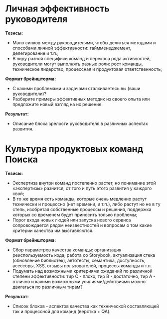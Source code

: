 Личная эффективность руководителя
====
**Тезисы:**
* Мало синков между руководителями, чтобы делиться методами и способами личной эффективности: таймменеджемент, делегирование и т.п.;
* В виду разной специфики команд и перекоса ряда активностей, руководители могут выполнять разные роли: рост команды, техническое лидерство, процессная и продуктовая ответственность;

**Формат брейншторма:**
* С какими проблемами и задачами сталкиваетесь вы (ваши руководители)?
* Разберите примеры эффективных методик из своего опыта или предложите новый взгляд на их решение.

**Результат:**
* Описание блока зрелости руководителя в различных аспектах развития.

Культура продуктовых команд Поиска
====
**Тезисы:**
* Экспертиза внутри команд постепенно растет, но понимание этой «экспертизы» разнится, от того и путь этого развития у каждого свой;
* В то же время есть команды, которые очень медленно растут технически и процессно (нет времени, и т.п.), либо растут но не в ту степь, изобретая собственные процессы и решения, поддержка которых со временем будет приносить только проблемы;
* Порог входа новых людей или запуска нового сервиса сопровождается рядом неизвестностей и вопросам о том какие критерии качества им выставляются.

**Формат брейншторма:**
* Сбор параметров качества команды: организация реиспользуемость кода, работа со Storybook, актуализация стека (обновление библиотек), автотесты, семантика, доступность, асессоры, XSS, отзывы пользователей, процессы команды и т.п.
* Подумать над возможными критериями ожиданий по различной степени эффективности: тир С - плохо, тир B - достаточно, тир А - отлично и какими возможными усилиями/действиями можно двигаться по различным тирам?

**Результат:**
* Список блоков - аспектов качества как технической составляющей так и процессной для команд (верстка + QA).

